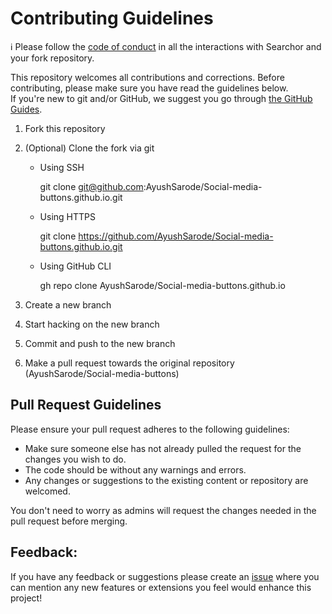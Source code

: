 # Contributing Guidelines

ℹ️ Please follow the [code of conduct](CODE_OF_CONDUCT.md) in all the interactions with Searchor and your fork repository.

This repository welcomes all contributions and corrections. Before contributing, please make sure you have read the guidelines below. <br>
If you're new to git and/or GitHub, we suggest you go through [the GitHub Guides](https://guides.github.com/introduction/flow/).

1. Fork this repository
2. (Optional) Clone the fork via git
   - Using SSH
     
     git clone git@github.com:AyushSarode/Social-media-buttons.github.io.git
     


   - Using HTTPS

     
     git clone https://github.com/AyushSarode/Social-media-buttons.github.io.git
     


   - Using GitHub CLI

     
     gh repo clone AyushSarode/Social-media-buttons.github.io
     


3. Create a new branch 
4. Start hacking on the new branch
5. Commit and push to the new branch
6. Make a pull request towards the original repository (AyushSarode/Social-media-buttons)

## Pull Request Guidelines

Please ensure your pull request adheres to the following guidelines:

- Make sure someone else has not already pulled the request for the changes you wish to do.
- The code should be without any warnings and errors.
- Any changes or suggestions to the existing content or repository are welcomed.

You don't need to worry as admins will request the changes needed in the pull request before merging.

## Feedback:
If you have any feedback or suggestions please create an  <a href="https://github.com/AyushSarode/Social-media-buttons/issues">issue</a> where you can mention any new features or extensions you feel would enhance this project!
<!-- ------------------------------------------------------------------------------------------------------------------------------------------------------->

